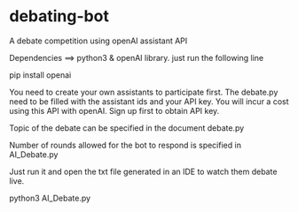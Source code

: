 # debating-bot
A debate competition using openAI assistant API

Dependencies ==> python3 & openAI library. just run the following line

pip install openai

You need to create your own assistants to participate first. The debate.py need to be filled with the assistant ids and your API key.
You will incur a cost using this API with openAI. Sign up first to obtain API key.

Topic of the debate can be specified in the document debate.py

Number of rounds allowed for the bot to respond is specified in AI_Debate.py

Just run it and open the txt file generated in an IDE to watch them debate live.

python3 AI_Debate.py

